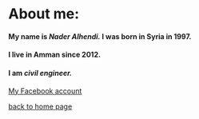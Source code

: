 # About me:
#### My name is *Nader Alhendi.* I was born in Syria in 1997.
#### I live in Amman since 2012.
#### I am _civil engineer._
[My Facebook account](https://www.facebook.com/nader.alhendi.5)

[back to home page](https://naderalhendi.github.io/reading-notes/README/)
